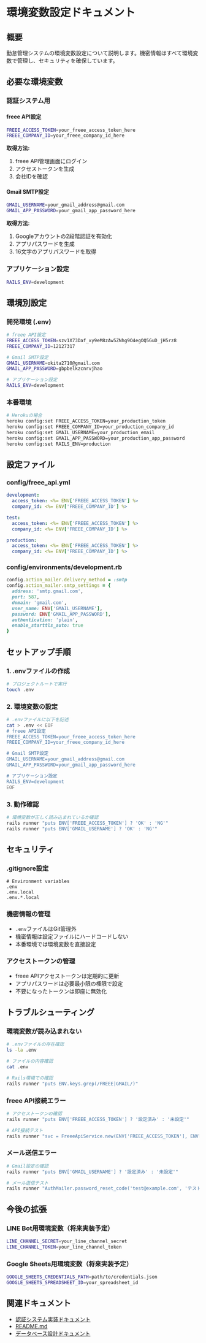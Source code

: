 # 環境変数設定ドキュメント

## 概要

勤怠管理システムの環境変数設定について説明します。機密情報はすべて環境変数で管理し、セキュリティを確保しています。

## 必要な環境変数

### 認証システム用

#### freee API設定
```bash
FREEE_ACCESS_TOKEN=your_freee_access_token_here
FREEE_COMPANY_ID=your_freee_company_id_here
```

**取得方法:**
1. freee API管理画面にログイン
2. アクセストークンを生成
3. 会社IDを確認

#### Gmail SMTP設定
```bash
GMAIL_USERNAME=your_gmail_address@gmail.com
GMAIL_APP_PASSWORD=your_gmail_app_password_here
```

**取得方法:**
1. Googleアカウントの2段階認証を有効化
2. アプリパスワードを生成
3. 16文字のアプリパスワードを取得

### アプリケーション設定
```bash
RAILS_ENV=development
```

## 環境別設定

### 開発環境 (.env)
```bash
# freee API設定
FREEE_ACCESS_TOKEN=szv1X73Daf_xy9eM8zAw5ZNhg9O4egOQ5GuD_jH5rz8
FREEE_COMPANY_ID=12127317

# Gmail SMTP設定
GMAIL_USERNAME=okita2710@gmail.com
GMAIL_APP_PASSWORD=gbpbelkzcnrvjhao

# アプリケーション設定
RAILS_ENV=development
```

### 本番環境
```bash
# Herokuの場合
heroku config:set FREEE_ACCESS_TOKEN=your_production_token
heroku config:set FREEE_COMPANY_ID=your_production_company_id
heroku config:set GMAIL_USERNAME=your_production_email
heroku config:set GMAIL_APP_PASSWORD=your_production_app_password
heroku config:set RAILS_ENV=production
```

## 設定ファイル

### config/freee_api.yml
```yaml
development:
  access_token: <%= ENV['FREEE_ACCESS_TOKEN'] %>
  company_id: <%= ENV['FREEE_COMPANY_ID'] %>

test:
  access_token: <%= ENV['FREEE_ACCESS_TOKEN'] %>
  company_id: <%= ENV['FREEE_COMPANY_ID'] %>

production:
  access_token: <%= ENV['FREEE_ACCESS_TOKEN'] %>
  company_id: <%= ENV['FREEE_COMPANY_ID'] %>
```

### config/environments/development.rb
```ruby
config.action_mailer.delivery_method = :smtp
config.action_mailer.smtp_settings = {
  address: 'smtp.gmail.com',
  port: 587,
  domain: 'gmail.com',
  user_name: ENV['GMAIL_USERNAME'],
  password: ENV['GMAIL_APP_PASSWORD'],
  authentication: 'plain',
  enable_starttls_auto: true
}
```

## セットアップ手順

### 1. .envファイルの作成
```bash
# プロジェクトルートで実行
touch .env
```

### 2. 環境変数の設定
```bash
# .envファイルに以下を記述
cat > .env << EOF
# freee API設定
FREEE_ACCESS_TOKEN=your_freee_access_token_here
FREEE_COMPANY_ID=your_freee_company_id_here

# Gmail SMTP設定
GMAIL_USERNAME=your_gmail_address@gmail.com
GMAIL_APP_PASSWORD=your_gmail_app_password_here

# アプリケーション設定
RAILS_ENV=development
EOF
```

### 3. 動作確認
```bash
# 環境変数が正しく読み込まれているか確認
rails runner "puts ENV['FREEE_ACCESS_TOKEN'] ? 'OK' : 'NG'"
rails runner "puts ENV['GMAIL_USERNAME'] ? 'OK' : 'NG'"
```

## セキュリティ

### .gitignore設定
```gitignore
# Environment variables
.env
.env.local
.env.*.local
```

### 機密情報の管理
- `.env`ファイルはGit管理外
- 機密情報は設定ファイルにハードコードしない
- 本番環境では環境変数を直接設定

### アクセストークンの管理
- freee APIアクセストークンは定期的に更新
- アプリパスワードは必要最小限の権限で設定
- 不要になったトークンは即座に無効化

## トラブルシューティング

### 環境変数が読み込まれない
```bash
# .envファイルの存在確認
ls -la .env

# ファイルの内容確認
cat .env

# Rails環境での確認
rails runner "puts ENV.keys.grep(/FREEE|GMAIL/)"
```

### freee API接続エラー
```bash
# アクセストークンの確認
rails runner "puts ENV['FREEE_ACCESS_TOKEN'] ? '設定済み' : '未設定'"

# API接続テスト
rails runner "svc = FreeeApiService.new(ENV['FREEE_ACCESS_TOKEN'], ENV['FREEE_COMPANY_ID']); puts svc.get_all_employees.size"
```

### メール送信エラー
```bash
# Gmail設定の確認
rails runner "puts ENV['GMAIL_USERNAME'] ? '設定済み' : '未設定'"

# メール送信テスト
rails runner "AuthMailer.password_reset_code('test@example.com', 'テスト', '123456').deliver_now"
```

## 今後の拡張

### LINE Bot用環境変数（将来実装予定）
```bash
LINE_CHANNEL_SECRET=your_line_channel_secret
LINE_CHANNEL_TOKEN=your_line_channel_token
```

### Google Sheets用環境変数（将来実装予定）
```bash
GOOGLE_SHEETS_CREDENTIALS_PATH=path/to/credentials.json
GOOGLE_SHEETS_SPREADSHEET_ID=your_spreadsheet_id
```

## 関連ドキュメント

- [認証システム実装ドキュメント](./authentication-system.md)
- [README.md](../README.md)
- [データベース設計ドキュメント](./database-schema-design.md)
